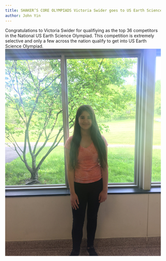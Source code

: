 ```yaml
---
title: SHAKER’S CORE OLYMPIADS Victoria Swider goes to US Earth Science Olympiad Training Camp!
author: John Yin
---
```

Congratulations to Victoria Swider for qualifiying as the top 36 competitors in the National US Earth Science Olympiad. This competition is extremely selective and only a few across the nation qualify to get into US Earth Science Olympiad. 
![Victoria](/assets/Pictures/Victoria.JPG)
